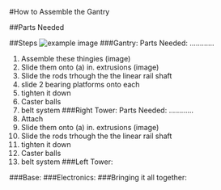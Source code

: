 #How to Assemble the Gantry

##Parts Needed


##Steps
![example image](https://www.google.com/hangouts/images/marquee.jpg)
###Gantry:
Parts Needed: ............
1. Assemble these thingies (image)
2. Slide them onto (a) in. extrusions (image)
3. Slide the rods trhough the the linear rail shaft
4. slide 2 bearing platforms onto each
5. tighten it down
6. Caster balls
7. belt system
###Right Tower:
Parts Needed: ............
1. Attach 
2. Slide them onto (a) in. extrusions (image)
3. Slide the rods trhough the the linear rail shaft
4. tighten it down
4. Caster balls
5. belt system
###Left Tower:

###Base:
###Electronics:
###Bringing it all together:
